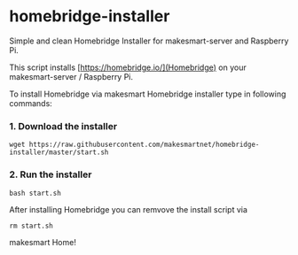 # homebridge-installer
Simple and clean Homebridge Installer for makesmart-server and Raspberry Pi.

This script installs [https://homebridge.io/](Homebridge) on your makesmart-server / Raspberry Pi.

To install Homebridge via makesmart Homebridge installer type in following commands:

### 1. Download the installer

```shell
wget https://raw.githubusercontent.com/makesmartnet/homebridge-installer/master/start.sh
```

### 2. Run the installer

```shell
bash start.sh
```

After installing Homebridge you can remvove the install script via

```shell
rm start.sh
```

makesmart Home!
